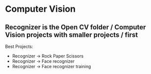 # Computer Vision

<h2>Recognizer is the Open CV folder / Computer Vision projects with smaller projects / first</h2>

Best Projects:
- Recognizer -> Rock Paper Scissors
- Recognizer -> Face recognizer
- Recognizer -> Face recognizer training

 
